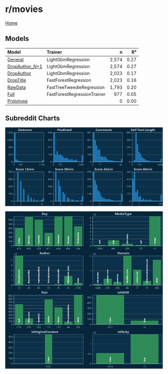 # r/movies

[Home](../index.md)

## Models

|Model|Trainer|n|R²|
|:---|:---|---:|---:|
|[General](models/hunch_movies_General.md)|LightGbmRegression|2,574|0.27|
|[DropAuthor_N+1](models/hunch_movies_DropAuthor_N+1.md)|LightGbmRegression|2,574|0.27|
|[DropAuthor](models/hunch_movies_DropAuthor.md)|LightGbmRegression|2,023|0.17|
|[DropTitle](models/hunch_movies_DropTitle.md)|FastForestRegression|2,023|0.16|
|[RawData](models/hunch_movies_RawData.md)|FastTreeTweedieRegression|1,793|0.20|
|[Full](models/hunch_movies_Full.md)|FastForestRegressionTrainer|977|0.05|
|[Prototype](models/hunch_movies_Prototype.md)||0|0.00|

## Subreddit Charts

![r/movies Distributions](../images/hunch_movies_Distributions.png "r/movies Distributions")

![r/movies Categorical](../images/hunch_movies_Catagorical.png "r/movies Categorical")

